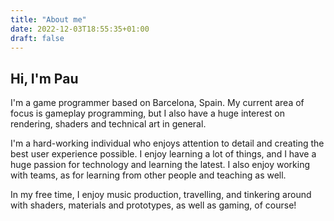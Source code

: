 ```yaml
---
title: "About me"
date: 2022-12-03T18:55:35+01:00
draft: false
---
```


## Hi, I'm Pau
I'm a game programmer based on Barcelona, Spain.
My current area of focus is gameplay programming, but I also have a huge interest on rendering, shaders and technical art in general.

I'm a hard-working individual who enjoys attention to detail and creating the best user experience possible.
I enjoy learning a lot of things, and I have a huge passion for technology and learning the latest.
I also enjoy working with teams, as for learning from other people and teaching as well.

In my free time, I enjoy music production, travelling, and tinkering around with shaders, materials and prototypes, as well as gaming, of course!

